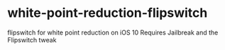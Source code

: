 # white-point-reduction-flipswitch
flipswitch for white point reduction on iOS 10
Requires Jailbreak and the Flipswitch tweak
